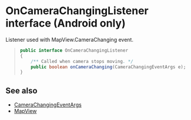 
# OnCameraChangingListener interface (Android only)

Listener used with MapView.CameraChanging event.

>```java
> public interface OnCameraChangingListener
> {
>     /** Called when camera stops moving. */
>     public boolean onCameraChanging(CameraChangingEventArgs e);
> }
>```

## See also

* [CameraChangingEventArgs](CameraChangingEventArgs-class.md)
* [MapView](../MapView-class.md)